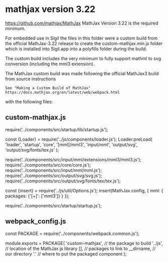 # mathjax version 3.22 #
https://github.com/mathjax/MathJax
MathJax Version 3.22 is the required minimum.

For embedded use in Sigil the files in this folder were 
a custom build from the official MathJax-3.22 release to 
create the custom-mathjax.min.js folder which is installed into Sigil.app
into a polyfills folder during the build.

The custom build includes the very minimum to fully support
mathml to svg conversion (including the mml3 extension).


The MathJax custom build was made following the official MathJax3 build from source instructions

    See "Making a Custom Build of MathJax"
    https://docs.mathjax.org/en/latest/web/webpack.html

with the following files:


custom-mathjax.js
-----------------
require('../components/src/startup/lib/startup.js');

const {Loader} = require('../js/components/loader.js');
Loader.preLoad(
    'loader',
    'startup',
    'core',
    '[mml]/mml3',
    'input/mml',
    'output/svg',
    'output/svg/fonts/tex.js'
);
    
require('../components/src/input/mml/extensions/mml3/mml3.js');
require('../components/src/core/core.js');
require('../components/src/input/mml/mml.js');
require('../components/src/output/svg/svg.js');
require('../components/src/output/svg/fonts/tex/tex.js');

const {insert} = require('../js/util/Options.js');
insert(MathJax.config, {
  mml: {
    packages: {'[+]': ['mml3']}
  }
});

require('../components/src/startup/startup.js');




webpack_config.js
-----------------

const PACKAGE = require('../components/webpack.common.js');

module.exports = PACKAGE(
  'custom-mathjax',                   // the package to build
  '../js',                            // location of the MathJax js library
  [],                                 // packages to link to
    __dirname,                        // our directory
  '.'                                 // where to put the packaged component
);
